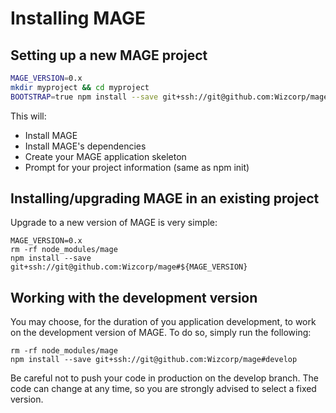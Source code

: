 Installing MAGE
=================

Setting up a new MAGE project
------------------------------

```bash
MAGE_VERSION=0.x
mkdir myproject && cd myproject
BOOTSTRAP=true npm install --save git+ssh://git@github.com:Wizcorp/mage#${MAGE_VERSION}
```

This will:

* Install MAGE
* Install MAGE's dependencies
* Create your MAGE application skeleton
* Prompt for your project information (same as npm init)

Installing/upgrading MAGE in an existing project
------------------------------------------------

Upgrade to a new version of MAGE is very simple:

```
MAGE_VERSION=0.x
rm -rf node_modules/mage
npm install --save git+ssh://git@github.com:Wizcorp/mage#${MAGE_VERSION}
```

Working with the development version
-------------------------------------

You may choose, for the duration of you application development, to work on the development version of MAGE. To do so, simply run the following:

```
rm -rf node_modules/mage
npm install --save git+ssh://git@github.com:Wizcorp/mage#develop
```

Be careful not to push your code in production on the develop branch. The code can change at any time, so
you are strongly advised to select a fixed version.

